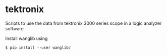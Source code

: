 tektronix
=========

Scripts to use the data from tektronix 3000 series scope in a logic analyzer software 

Install wanglib using
```
$ pip install --user wanglib/
```
